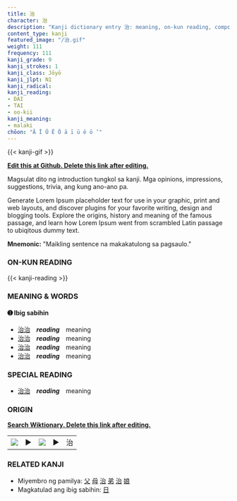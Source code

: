 ```yaml
---
title: 治
character: 治
description: "Kanji dictionary entry 治: meaning, on-kun reading, compounds, origin, related kanji"
content_type: kanji
featured_image: "/治.gif"
weight: 111
frequency: 111
kanji_grade: 9
kanji_strokes: 1
kanji_class: Jōyō
kanji_jlpt: N1
kanji_radical: 
kanji_reading: 
- DAI
- TAI
- oo-kii
kanji_meaning:
- malaki
chōon: "Ā Ī Ū Ē Ō ā ī ū ē ō ’"
---
```

[//]: # (Don't edit the line below. Kanji animated GIF code is automatically generated.)
{{< kanji-gif >}}

[//]: # (Edit below this line.)

**[Edit this at Github. Delete this link after editing.](https://github.com/tim0g/tim/tree/main/content/kanji/治/index.md)**

Magsulat dito ng introduction tungkol sa kanji. Mga opinions, impressions, suggestions, trivia, ang kung ano-ano pa.

Generate Lorem Ipsum placeholder text for use in your graphic, print and web layouts, and discover plugins for your favorite writing, design and blogging tools. Explore the origins, history and meaning of the famous passage, and learn how Lorem Ipsum went from scrambled Latin passage to ubiqitous dummy text.
 
**Mnemonic:** "Maikling sentence na makakatulong sa pagsaulo."

### ON-KUN READING

[//]: # (Don't edit the line below. ON-KUN READING code is automatically generated.)
{{< kanji-reading >}}

### MEANING & WORDS

#### ➊ **Ibig sabihin**
  - [治](../治)[治](../治)　***reading***　meaning
  - [治](../治)[治](../治)　***reading***　meaning
  - [治](../治)[治](../治)　***reading***　meaning
  - [治](../治)[治](../治)　***reading***　meaning

### SPECIAL READING
  - [治](../治)[治](../治)　***reading***　meaning

### ORIGIN

**[Search Wiktionary. Delete this link after editing.](https://wiktionary.org/wiki/治)**
<table class="kanji-table"><tr><td>
<img src="60px-治-bronze.svg.png">
</td><td>▶</td><td>
<img src="60px-治-oracle.svg.png">
</td><td>▶</td>
<td class="kanji-origin">治</td>
</tr></table>

### RELATED KANJI
- Miyembro ng pamilya: [父](../父) [母](../母) [治](../治) [弟](../弟) [治](../治) [娘](../娘)
- Magkatulad ang ibig sabihin: [日](../日)
